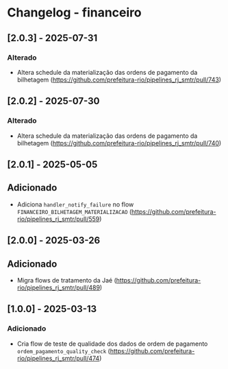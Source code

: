 # Changelog - financeiro

## [2.0.3] - 2025-07-31

### Alterado

- Altera schedule da materialização das ordens de pagamento da bilhetagem (https://github.com/prefeitura-rio/pipelines_rj_smtr/pull/743)

## [2.0.2] - 2025-07-30

### Alterado

- Altera schedule da materialização das ordens de pagamento da bilhetagem (https://github.com/prefeitura-rio/pipelines_rj_smtr/pull/740)

## [2.0.1] - 2025-05-05

## Adicionado

- Adiciona `handler_notify_failure` no flow `FINANCEIRO_BILHETAGEM_MATERIALIZACAO` (https://github.com/prefeitura-rio/pipelines_rj_smtr/pull/559)

## [2.0.0] - 2025-03-26

## Adicionado

- Migra flows de tratamento da Jaé (https://github.com/prefeitura-rio/pipelines_rj_smtr/pull/489)

## [1.0.0] - 2025-03-13

### Adicionado

- Cria flow de teste de qualidade dos dados de ordem de pagamento `ordem_pagamento_quality_check` (https://github.com/prefeitura-rio/pipelines_rj_smtr/pull/474)
